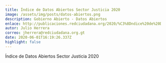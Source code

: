 ```yaml
---
title: Índice de Datos Abiertos Sector Justicia 2020
image: /assets/img/posts/datos-abiertos.png
description: Gobierno Abierto - Datos Abiertos
enlace: http://publicaciones.redciudadana.org/2020/%C3%8Dndice%20de%20Datos%20Abiertos%202019%20-%20Red%20Ciudadana.pdf
autor: Julio Herrera
correo: jherrera@redciudadana.org.gt
date: 2020-06-01T16:19:26.337Z
highlight: false
---
```

Índice de Datos Abiertos Sector Justicia 2020